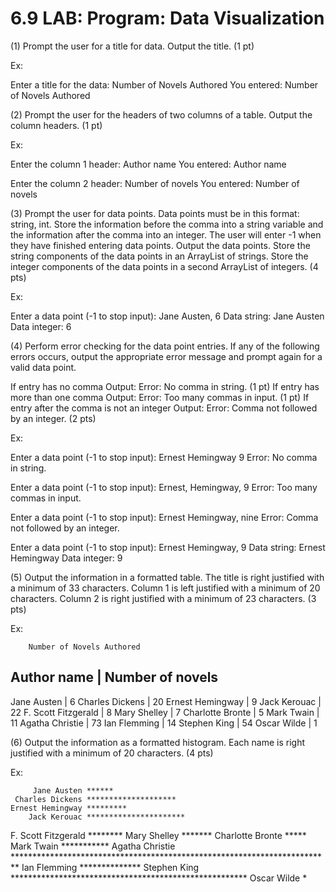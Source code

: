 # 6.9 LAB: Program: Data Visualization
(1) Prompt the user for a title for data. Output the title. (1 pt)

Ex:

Enter a title for the data:
Number of Novels Authored
You entered: Number of Novels Authored

(2) Prompt the user for the headers of two columns of a table. Output the column headers. (1 pt)

Ex:

Enter the column 1 header:
Author name
You entered: Author name

Enter the column 2 header:
Number of novels
You entered: Number of novels

(3) Prompt the user for data points. Data points must be in this format: string, int. Store the information before the comma into a string variable and the information after the comma into an integer. The user will enter -1 when they have finished entering data points. Output the data points. Store the string components of the data points in an ArrayList of strings. Store the integer components of the data points in a second ArrayList of integers. (4 pts)

Ex:

Enter a data point (-1 to stop input):
Jane Austen, 6
Data string: Jane Austen
Data integer: 6

(4) Perform error checking for the data point entries. If any of the following errors occurs, output the appropriate error message and prompt again for a valid data point.

If entry has no comma
Output: Error: No comma in string. (1 pt)
If entry has more than one comma
Output: Error: Too many commas in input. (1 pt)
If entry after the comma is not an integer
Output: Error: Comma not followed by an integer. (2 pts)

Ex:

Enter a data point (-1 to stop input):
Ernest Hemingway 9
Error: No comma in string.

Enter a data point (-1 to stop input):
Ernest, Hemingway, 9
Error: Too many commas in input.

Enter a data point (-1 to stop input):
Ernest Hemingway, nine
Error: Comma not followed by an integer.

Enter a data point (-1 to stop input):
Ernest Hemingway, 9
Data string: Ernest Hemingway
Data integer: 9

(5) Output the information in a formatted table. The title is right justified with a minimum of 33 characters. Column 1 is left justified with a minimum of 20 characters. Column 2 is right justified with a minimum of 23 characters. (3 pts)

Ex:

        Number of Novels Authored
Author name         |       Number of novels
--------------------------------------------
Jane Austen         |                      6
Charles Dickens     |                     20
Ernest Hemingway    |                      9
Jack Kerouac        |                     22
F. Scott Fitzgerald |                      8
Mary Shelley        |                      7
Charlotte Bronte    |                      5
Mark Twain          |                     11
Agatha Christie     |                     73
Ian Flemming        |                     14
Stephen King        |                     54
Oscar Wilde         |                      1

(6) Output the information as a formatted histogram. Each name is right justified with a minimum of 20 characters. (4 pts)

Ex:

         Jane Austen ******
     Charles Dickens ********************
    Ernest Hemingway *********
        Jack Kerouac **********************
 F. Scott Fitzgerald ********
        Mary Shelley *******
    Charlotte Bronte *****
          Mark Twain ***********
     Agatha Christie *************************************************************************
        Ian Flemming **************
        Stephen King ******************************************************
         Oscar Wilde *
